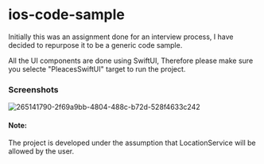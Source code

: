 # ios-code-sample
Initially this was an assignment done for an interview process, I have decided to repurpose it to be a generic code sample.

All the UI components are done using SwiftUI, 
Therefore please make sure you selecte "PleacesSwiftUI" target to run the project.

### Screenshots

![265141790-2f69a9bb-4804-488c-b72d-528f4633c242](https://github.com/4omar9/ios-code-sample/assets/6820757/2fd072dd-030f-4bb6-9c14-52cd8c3a98ba)


#### Note:
The project is developed under the assumption that LocationService will be allowed by the user.
